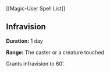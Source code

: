 [[Magic-User Spell List]]

## Infravision

**Duration:** 1 day

**Range:** The caster or a creature touched

Grants infravision to 60’.